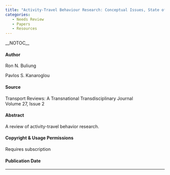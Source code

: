 ```yaml
---
title: "Activity-Travel Behaviour Research: Conceptual Issues, State of the Art, and Emerging Perspectives on Behavioural Analysis and Simulation Modelling"
categories:
   - Needs Review
   - Papers
   - Resources
---
```


\_\_NOTOC\_\_

#### Author

Ron N. Buliung

Pavlos S. Kanaroglou

#### Source

Transport Reviews: A Transnational Transdisciplinary Journal\
Volume 27, Issue 2

#### Abstract

A review of activity-travel behavior research.

#### Copyright & Usage Permissions

Requires subscription

#### Publication Date

------------------------------------------------------------------------

<comments />

